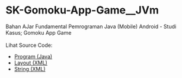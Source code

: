 # SK-Gomoku-App-Game__JVm
Bahan AJar Fundamental Pemrograman Java (Mobile) Android - Studi Kasus; Gomoku App Game<br><br>
Lihat Source Code:<br>
- <a href="https://github.com/RizkyKhapidsyah/SK-Gomoku-App-Game__JVm/tree/main/Gomoku/src/gameml/gomoku">Program (Java)</a><br>
- <a href="https://github.com/RizkyKhapidsyah/SK-Gomoku-App-Game__JVm/blob/main/Gomoku/res/layout/main.xml">Layout (XML)</a><br>
- <a href="https://github.com/RizkyKhapidsyah/SK-Gomoku-App-Game__JVm/blob/main/Gomoku/res/values/strings.xml">String (XML)</a>
